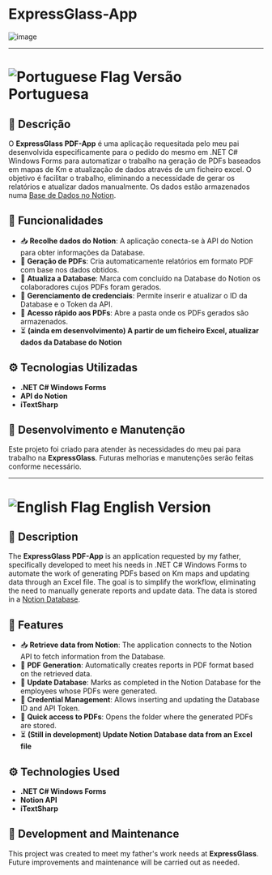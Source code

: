 # ExpressGlass-App
![image](https://github.com/user-attachments/assets/10b462b0-67de-40d4-88b2-d219445ac76e)

---

# ![Portuguese Flag](https://github.com/madebybowtie/FlagKit/raw/master/Assets/PNG/PT@2x.png?raw=true) Versão Portuguesa

## 📌 Descrição
O **ExpressGlass PDF-App** é uma aplicação requesitada pelo meu pai desenvolvida especificamente para o pedido do mesmo em .NET C# Windows Forms para automatizar o trabalho na geração de PDFs baseados em mapas de Km e atualização de dados através de um ficheiro excel.
O objetivo é facilitar o trabalho, eliminando a necessidade de gerar os relatórios e atualizar dados manualmente.
Os dados estão armazenados numa [Base de Dados no Notion](https://www.notion.com).

## 🚀 Funcionalidades
- 📥 **Recolhe dados do Notion**: A aplicação conecta-se à API do Notion para obter informações da Database.
- 📄 **Geração de PDFs**: Cria automaticamente relatórios em formato PDF com base nos dados obtidos.
- 🔄 **Atualiza a Database**: Marca com concluído na Database do Notion os colaboradores cujos PDFs foram gerados.
- 🔑 **Gerenciamento de credenciais**: Permite inserir e atualizar o ID da Database e o Token da API.
- 📂 **Acesso rápido aos PDFs**: Abre a pasta onde os PDFs gerados são armazenados.
- ⏳ **(ainda em desenvolvimento) A partir de um ficheiro Excel, atualizar dados da Database do Notion**

## ⚙️ Tecnologias Utilizadas
- **.NET C# Windows Forms**
- **API do Notion**
- **iTextSharp**

## 🔧 Desenvolvimento e Manutenção
Este projeto foi criado para atender às necessidades do meu pai para trabalho na **ExpressGlass**. Futuras melhorias e manutenções serão feitas conforme necessário.

---

# ![English Flag](https://github.com/madebybowtie/FlagKit/raw/master/Assets/PNG/GB@2x.png?raw=true) English Version

## 📌 Description
The **ExpressGlass PDF-App** is an application requested by my father, specifically developed to meet his needs in .NET C# Windows Forms to automate the work of generating PDFs based on Km maps and updating data through an Excel file.
The goal is to simplify the workflow, eliminating the need to manually generate reports and update data.
The data is stored in a [Notion Database](https://www.notion.com).

## 🚀 Features
- 📥 **Retrieve data from Notion**: The application connects to the Notion API to fetch information from the Database.
- 📄 **PDF Generation**: Automatically creates reports in PDF format based on the retrieved data.
- 🔄 **Update Database**: Marks as completed in the Notion Database for the employees whose PDFs were generated.
- 🔑 **Credential Management**: Allows inserting and updating the Database ID and API Token.
- 📂 **Quick access to PDFs**: Opens the folder where the generated PDFs are stored.
- ⏳ **(Still in development) Update Notion Database data from an Excel file**

## ⚙️ Technologies Used
- **.NET C# Windows Forms**
- **Notion API**
- **iTextSharp**

## 🔧 Development and Maintenance
This project was created to meet my father's work needs at **ExpressGlass**. Future improvements and maintenance will be carried out as needed.
